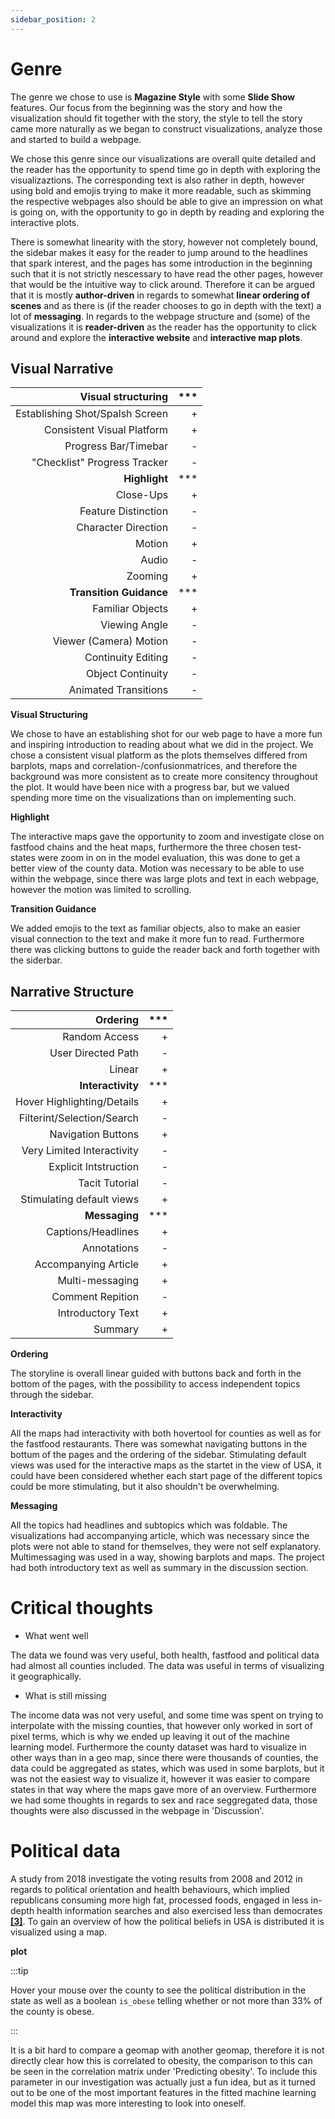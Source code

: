 ```yaml
---
sidebar_position: 2
---
```


# Genre

The genre we chose to use is **Magazine Style** with some **Slide Show** features. Our focus from the beginning was the story and how the visualization should fit together with the story, the style to tell the story came more naturally as we began to construct visualizations, analyze those and started to build a webpage. 

We chose this genre since our visualizations are overall quite detailed and the reader has the opportunity to spend time go in depth with exploring the visualizaztions. The corresponding text is also rather in depth, however using bold and emojis trying to make it more readable, such as skimming the respective webpages also should be able to give an impression on what is going on, with the opportunity to go in depth by reading and exploring the interactive plots. 

There is somewhat linearity with the story, however not completely bound, the sidebar makes it easy for the reader to jump around to the headlines that spark interest, and the pages has some introduction in the beginning such that it is not strictly nescessary to have read the other pages, however that would be the intuitive way to click around. Therefore it can be argued that it is mostly **author-driven** in regards to somewhat **linear ordering of scenes** and as there is (if the reader chooses to go in depth with the text) a lot of **messaging**. In regards to the webpage structure and (some) of the visualizations it is **reader-driven** as the reader has the opportunity to click around and explore the **interactive website** and **interactive map plots**. 

## Visual Narrative

| **Visual structuring** 	| *** 	|
|---:	|---:	|
| Establishing Shot/Spalsh Screen 	| + 	|
| Consistent Visual Platform  	| + 	|
| Progress Bar/Timebar  	| - 	|
| "Checklist" Progress Tracker 	| - 	|
| **Highlight** 	| *** 	|
| Close-Ups 	| + 	|
| Feature Distinction  	| - 	|
| Character Direction  	| - 	|
| Motion 	| + 	|
| Audio 	| - 	|
| Zooming 	| + 	|
| **Transition Guidance** 	| *** 	|
| Familiar Objects  	| + 	|
| Viewing Angle  	| - 	|
| Viewer (Camera) Motion  	| - 	|
| Continuity Editing 	|- 	|
| Object Continuity 	| - 	|
| Animated Transitions 	| - 	|

**Visual Structuring** 


We chose to have an establishing shot for our web page to have a more fun and inspiring introduction to reading about what we did in the project. We chose a consistent visual platform as the plots themselves differed from barplots, maps and correlation-/confusionmatrices, and therefore the background was more consistent as to create more consitency throughout the plot. It would have been nice with a progress bar, but we valued spending more time on the visualizations than on implementing such. 

**Highlight** 


The interactive maps gave the opportunity to zoom and investigate close on fastfood chains and the heat maps, furthermore the three chosen test-states were zoom in on in the model evaluation, this was done to get a better view of the county data. Motion was necessary to be able to use within the webpage, since there was large plots and text in each webpage, however the motion was limited to scrolling. 

**Transition Guidance** 


We added emojis to the text as familiar objects, also to make an easier visual connection to the text and make it more fun to read. Furthermore there was clicking buttons to guide the reader back and forth together with the siderbar. 



## Narrative Structure

| **Ordering** 		| *** |
|---:	|---:	|
| Random Access 	| + 	|
| User Directed Path  	| - 	|
| Linear  	| + 	|
| **Interactivity** 	| *** | 
| Hover Highlighting/Details 	| + 	|
| Filterint/Selection/Search  	| - 	|
| Navigation Buttons  	| + 	|
| Very Limited Interactivity 	| - 	|
| Explicit Intstruction 	| - 	|
| Tacit Tutorial 	| - 	|
| Stimulating default views 	| + 	|
| **Messaging** 	| ***	|
| Captions/Headlines 	| + 	|
| Annotations  	| - 	|
| Accompanying Article  	| + 	|
| Multi-messaging 	| + 	|
| Comment Repition 	| - 	|
| Introductory Text 	| + 	|
| Summary 	| + 	|

**Ordering**


The storyline is overall linear guided with buttons back and forth in the bottom of the pages, with the possibility to access independent topics through the sidebar. 

**Interactivity** 


All the maps had interactivity with both hovertool for counties as well as for the fastfood restaurants. There was somewhat navigating buttons in the bottum of the pages and the ordering of the sidebar. Stimulating default views was used for the interactive maps as the startet in the view of USA, it could have been considered whether each start page of the different topics could be more stimulating, but it also shouldn't be overwhelming. 

**Messaging**  


All the topics had headlines and subtopics which was foldable. The visualizations had accompanying article, which was necessary since the plots were not able to stand for themselves, they were not self explanatory. Multimessaging was used in a way, showing barplots and maps. The project had both introductory text as well as summary in the discussion section. 




# Critical thoughts 

* What went well 

The data we found was very useful, both health, fastfood and political data had almost all counties included. The data was useful in terms of visualizing it geographically. 

* What is still missing

The income data was not very useful, and some time was spent on trying to interpolate with the missing counties, that however only worked in sort of pixel terms, which is why we ended up leaving it out of the machine learning model. Furthermore the county dataset was hard to visualize in other ways than in a geo map, since there were thousands of counties, the data could be aggregated as states, which was used in some barplots, but it was not the easiest way to visualize it, however it was easier to compare states in that way where the maps gave more of an overview. Furthermore we had some thoughts in regards to sex and race seggregated data, those thoughts were also discussed in the webpage in 'Discussion'. 



# Political data 


A study from 2018 investigate the voting results from 2008 and 2012 in regards to political orientation and health behaviours, which implied republicans consuming more high fat, processed foods, engaged in less in-depth health information searches and also exercised less than democrates **[[3]](https://pubmed.ncbi.nlm.nih.gov/29940293/)**. To gain an overview of how the political beliefs in USA is distributed it is visualized using a map.

**plot**

:::tip

Hover your mouse over the county to see the political distribution in the state as well as a boolean `is_obese` telling whether or not more than 33% of the county is obese. 

:::

It is a bit hard to compare a geomap with another geomap, therefore it is not directly clear how this is correlated to obesity, the comparison to this can be seen in the correlation matrix under 'Predicting obesity'. To include this parameter in our investigation was actually just a fun idea, but as it turned out to be one of the most important features in the fitted machine learning model this map was more interesting to look into oneself. 



